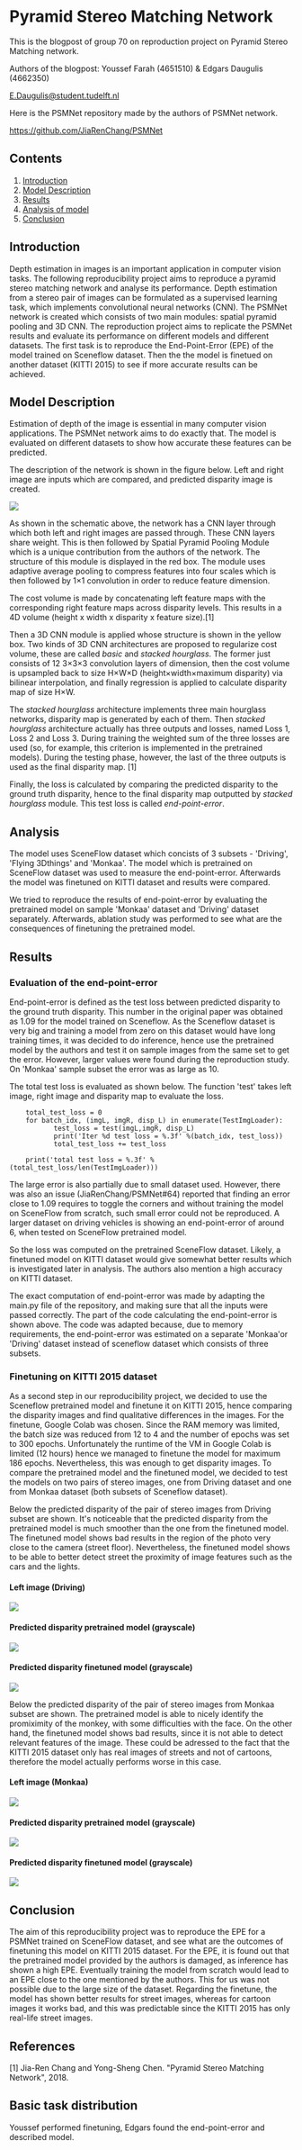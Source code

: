 
# Pyramid Stereo Matching Network

This is the blogpost of group 70 on reproduction project on Pyramid Stereo Matching network.

Authors of the blogpost:
Youssef Farah (4651510) & Edgars Daugulis (4662350)

E.Daugulis@student.tudelft.nl

Here is the PSMNet repository made by the authors of PSMNet network.

https://github.com/JiaRenChang/PSMNet

## Contents

1. [Introduction](#introduction)
2. [Model Description](#model)
3. [Results](#results)
4. [Analysis of model](#analysis)
5. [Conclusion](#conclusion)

## Introduction

Depth estimation in images is an important application in computer vision tasks. The following reproducibility project aims to reproduce a pyramid stereo matching network and analyse its performance. Depth estimation from a stereo pair of images can be formulated as a supervised learning task, which implements convolutional neural networks (CNN). The PSMNet network is created which consists of two main modules: spatial pyramid pooling and 3D CNN. The reproduction project aims to replicate the PSMNet results and evaluate its performance on different models and different datasets. The first task is to reproduce the End-Point-Error (EPE) of the model trained on Sceneflow dataset. Then the the model is finetued on another dataset (KITTI 2015) to see if more accurate results can be achieved.




## Model Description
Estimation of depth of the image is essential in many computer vision applications. The PSMNet network aims to do exactly that. The model is evaluated on different
datasets to show how accurate these features can be predicted.

The description of the network is shown in the figure below.
Left and right image are inputs which are compared, and predicted disparity image is created.

<img align="center" src="https://user-images.githubusercontent.com/11732099/43501836-1d32897c-958a-11e8-8083-ad41ec26be17.jpg">

As shown in the schematic above, the network has a CNN layer through which both left and right images are passed through. These CNN layers share weight. This is then followed by Spatial Pyramid Pooling Module which is a unique contribution from the authors of the network. The structure of this module is displayed in the red box. The module uses adaptive average pooling to compress features into four scales which is then followed by 1×1 convolution in order to reduce feature dimension.

The cost volume is made by concatenating left feature maps with the corresponding right feature maps across disparity levels. This results in a 4D volume (height x width
x disparity x feature size).[1]

Then a 3D CNN module is applied whose structure is shown in the yellow box. Two kinds of 3D CNN architectures are proposed to regularize cost volume, these are called *basic* and *stacked hourglass*. The former just consists of 12 3×3×3 convolution layers of dimension, then the cost volume is upsampled back to
size H×W×D (height×width×maximum disparity) via bilinear interpolation, and finally regression is applied to calculate disparity map of size H×W.

The *stacked hourglass* architecture implements three main hourglass networks, disparity map is generated by each of them. Then *stacked hourglass* architecture actually has three outputs and losses, named Loss 1, Loss 2 and Loss 3. During training the weighted sum of the three losses are used (so, for example, this criterion is implemented in the pretrained models). During the testing phase, however, the last of the three outputs is used as the final disparity map. [1]

Finally, the loss is calculated by comparing the predicted disparity to the ground truth disparity, hence to the final disparity map outputted by *stacked hourglass* module. This test loss is called *end-point-error*.

## Analysis

The model uses SceneFlow dataset which concists of 3 subsets - 'Driving', 'Flying 3Dthings' and 'Monkaa'. The model which is pretrained on SceneFlow dataset was used to measure the end-point-error. Afterwards the model was finetuned on KITTI dataset and results were compared.

We tried to reproduce the results of end-point-error by evaluating the pretrained model on sample 'Monkaa' dataset and 'Driving' dataset separately. Afterwards, ablation study was performed to see what are the consequences of finetuning the pretrained model. 


## Results


### Evaluation of the end-point-error

End-point-error is defined as the test loss between predicted disparity to the ground truth disparity. This number in the original paper was obtained as 1.09 for the model trained on Sceneflow. As the Sceneflow dataset is very big and training a model from zero on this dataset would have long training times, it was decided to do inference, hence use the pretrained model by the authors and test it on sample images from the same set to get the error. However, larger values were found during the reproduction study. On 'Monkaa' sample subset the error was as large as 10.

The total test loss is evaluated as shown below. The function 'test' takes left image, right image and disparity map to evaluate the loss.
```
	total_test_loss = 0
	for batch_idx, (imgL, imgR, disp_L) in enumerate(TestImgLoader):
	       test_loss = test(imgL,imgR, disp_L)
	       print('Iter %d test loss = %.3f' %(batch_idx, test_loss))
	       total_test_loss += test_loss

	print('total test loss = %.3f' %(total_test_loss/len(TestImgLoader)))
```

The large error is also partially due to small dataset used. However, there was also an issue (JiaRenChang/PSMNet#64) reported that finding an error close to 1.09 requires to toggle the corners and without training the model on SceneFlow from scratch, such small error could not be reproduced. A larger dataset on driving vehicles is showing an end-point-error of around 6, when tested on SceneFlow pretrained model.

So the loss was computed on the pretrained SceneFlow dataset. Likely, a finetuned model on KITTI dataset would give somewhat better results which is investigated later in analysis. The authors also mention a high accuracy on KITTI dataset. 

The exact computation of end-point-error was made by adapting the main.py file of the repository, and making sure that all the inputs were passed correctly. The part of the code calculating the end-point-error is shown above. The code was adapted because, due to memory requirements, the end-point-error was estimated on a separate 'Monkaa'or 'Driving' dataset instead of sceneflow dataset which consists
of three subsets.






### Finetuning on KITTI 2015 dataset
As a second step in our reproducibility project, we decided to use the Sceneflow pretrained model and finetune it on KITTI 2015, hence comparing the disparity images and find qualitative differences in the images. For the finetune, Google Colab was chosen. Since the RAM memory was limited, the batch size was reduced from 12 to 4 and the number of epochs was set to 300 epochs. Unfortunately the runtime of the VM in Google Colab is limited (12 hours) hence we managed to finetune the model for maximum 186 epochs. Nevertheless, this was enough to get disparity images.
To compare the pretrained model and the finetuned model, we decided to test the models on two pairs of stereo images, one from Driving dataset and one from Monkaa dataset (both subsets of Sceneflow dataset). 

Below the predicted disparity of the pair of stereo images from Driving subset are shown. It's noticeable that the predicted disparity from the pretrained model is much smoother than the one from the finetuned model. The finetuned model shows bad results in the region of the photo very close to the camera (street floor). Nevertheless, the finetuned model shows to be able to better detect street the proximity of image features such as the cars and the lights. 

#### Left image (Driving)
<img align="center" src="0401.png">

#### Predicted disparity pretrained model (grayscale)
<img align="center" src="0401_s.png">

#### Predicted disparity finetuned model (grayscale)
<img align="center" src="0401_finetune.png"> 

Below the predicted disparity of the pair of stereo images from Monkaa subset are shown. The pretrained model is able to nicely identify the promiximity of the monkey, with some difficulties with the face. On the other hand, the finetuned model shows bad results, since it is not able to detect relevant features of the image. These could be adressed to the fact that the KITTI 2015 dataset only has real images of streets and not of cartoons, therefore the model actually performs worse in this case. 

#### Left image (Monkaa)
<img align="center" src="0048.png" >

#### Predicted disparity pretrained model (grayscale)
<img align="center" src="0048_s.png" >

#### Predicted disparity finetuned model (grayscale)
<img align="center" src="0048_finetune.png" > 


## Conclusion

The aim of this reproducibility project was to reproduce the EPE for a PSMNet trained on SceneFlow dataset, and see what are the outcomes of finetuning this model on KITTI 2015 dataset.
For the EPE, it is found out that the pretrained model provided by the authors is damaged, as inference has shown a high EPE. Eventually training the model from scratch would lead to an EPE close to the one mentioned by the authors. This for us was not possible due to the large size of the dataset.
Regarding the finetune, the model has shown better results for street images, whereas for cartoon images it works bad, and this was predictable since the KITTI 2015 has only real-life street images.


## References
[1] Jia-Ren Chang and Yong-Sheng Chen. "Pyramid Stereo Matching Network", 2018.

## Basic task distribution
Youssef performed finetuning, Edgars found the end-point-error and described model.
